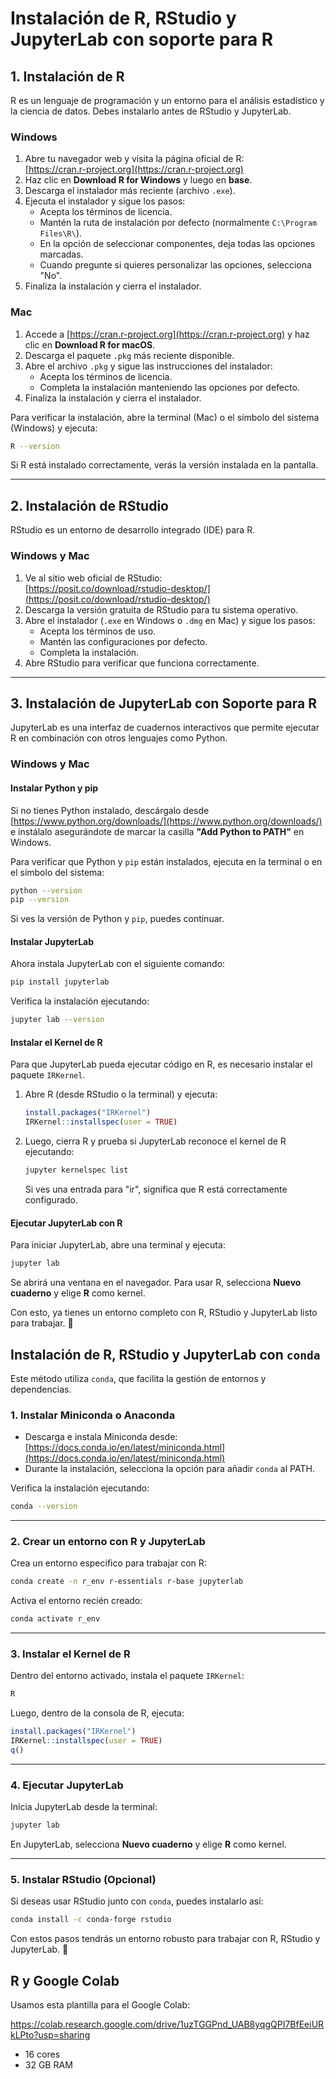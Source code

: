
# **Instalación de R, RStudio y JupyterLab con soporte para R**  

## **1. Instalación de R**  
R es un lenguaje de programación y un entorno para el análisis estadístico y la ciencia de datos. Debes instalarlo antes de RStudio y JupyterLab.  

### **Windows**  
1. Abre tu navegador web y visita la página oficial de R:  
   [https://cran.r-project.org](https://cran.r-project.org)  
2. Haz clic en **Download R for Windows** y luego en **base**.  
3. Descarga el instalador más reciente (archivo `.exe`).  
4. Ejecuta el instalador y sigue los pasos:  
   - Acepta los términos de licencia.  
   - Mantén la ruta de instalación por defecto (normalmente `C:\Program Files\R\`).  
   - En la opción de seleccionar componentes, deja todas las opciones marcadas.  
   - Cuando pregunte si quieres personalizar las opciones, selecciona "No".  
5. Finaliza la instalación y cierra el instalador.  

### **Mac**  
1. Accede a [https://cran.r-project.org](https://cran.r-project.org) y haz clic en **Download R for macOS**.  
2. Descarga el paquete `.pkg` más reciente disponible.  
3. Abre el archivo `.pkg` y sigue las instrucciones del instalador:  
   - Acepta los términos de licencia.  
   - Completa la instalación manteniendo las opciones por defecto.  
4. Finaliza la instalación y cierra el instalador.  

Para verificar la instalación, abre la terminal (Mac) o el símbolo del sistema (Windows) y ejecuta:  

```sh
R --version
```
Si R está instalado correctamente, verás la versión instalada en la pantalla.  

---

## **2. Instalación de RStudio**  
RStudio es un entorno de desarrollo integrado (IDE) para R.  

### **Windows y Mac**  
1. Ve al sitio web oficial de RStudio:  
   [https://posit.co/download/rstudio-desktop/](https://posit.co/download/rstudio-desktop/)  
2. Descarga la versión gratuita de RStudio para tu sistema operativo.  
3. Abre el instalador (`.exe` en Windows o `.dmg` en Mac) y sigue los pasos:  
   - Acepta los términos de uso.  
   - Mantén las configuraciones por defecto.  
   - Completa la instalación.  
4. Abre RStudio para verificar que funciona correctamente.  

---

## **3. Instalación de JupyterLab con Soporte para R**  
JupyterLab es una interfaz de cuadernos interactivos que permite ejecutar R en combinación con otros lenguajes como Python.  

### **Windows y Mac**  
#### **Instalar Python y pip**  
Si no tienes Python instalado, descárgalo desde [https://www.python.org/downloads/](https://www.python.org/downloads/) e instálalo asegurándote de marcar la casilla **"Add Python to PATH"** en Windows.  

Para verificar que Python y `pip` están instalados, ejecuta en la terminal o en el símbolo del sistema:  
```sh
python --version
pip --version
```
Si ves la versión de Python y `pip`, puedes continuar.  

#### **Instalar JupyterLab**  
Ahora instala JupyterLab con el siguiente comando:  
```sh
pip install jupyterlab
```
Verifica la instalación ejecutando:  
```sh
jupyter lab --version
```

#### **Instalar el Kernel de R**  
Para que JupyterLab pueda ejecutar código en R, es necesario instalar el paquete `IRKernel`.  

1. Abre R (desde RStudio o la terminal) y ejecuta:  
   ```r
   install.packages("IRKernel")
   IRKernel::installspec(user = TRUE)
   ```
2. Luego, cierra R y prueba si JupyterLab reconoce el kernel de R ejecutando:  
   ```sh
   jupyter kernelspec list
   ```
   Si ves una entrada para "ir", significa que R está correctamente configurado.  

#### **Ejecutar JupyterLab con R**  
Para iniciar JupyterLab, abre una terminal y ejecuta:  
```sh
jupyter lab
```
Se abrirá una ventana en el navegador. Para usar R, selecciona **Nuevo cuaderno** y elige **R** como kernel.  

Con esto, ya tienes un entorno completo con R, RStudio y JupyterLab listo para trabajar. 🚀

## **Instalación de R, RStudio y JupyterLab con `conda`**

Este método utiliza `conda`, que facilita la gestión de entornos y dependencias.  

### **1. Instalar Miniconda o Anaconda**
- Descarga e instala Miniconda desde: [https://docs.conda.io/en/latest/miniconda.html](https://docs.conda.io/en/latest/miniconda.html)  
- Durante la instalación, selecciona la opción para añadir `conda` al PATH.  

Verifica la instalación ejecutando:  
```sh
conda --version
```

---

### **2. Crear un entorno con R y JupyterLab**
Crea un entorno específico para trabajar con R:  
```sh
conda create -n r_env r-essentials r-base jupyterlab
```

Activa el entorno recién creado:  
```sh
conda activate r_env
```

---

### **3. Instalar el Kernel de R**
Dentro del entorno activado, instala el paquete `IRKernel`:  
```r
R
```
Luego, dentro de la consola de R, ejecuta:  
```r
install.packages("IRKernel")
IRKernel::installspec(user = TRUE)
q()
```

---

### **4. Ejecutar JupyterLab**
Inicia JupyterLab desde la terminal:  
```sh
jupyter lab
```

En JupyterLab, selecciona **Nuevo cuaderno** y elige **R** como kernel.  

---

### **5. Instalar RStudio (Opcional)**
Si deseas usar RStudio junto con `conda`, puedes instalarlo así:  
```sh
conda install -c conda-forge rstudio
```

Con estos pasos tendrás un entorno robusto para trabajar con R, RStudio y JupyterLab. 🚀

## R y Google Colab

Usamos esta plantilla para el Google Colab:

https://colab.research.google.com/drive/1uzTGGPnd_UAB8yqgQPI7BfEeiURkLPto?usp=sharing

- 16 cores
- 32 GB RAM

